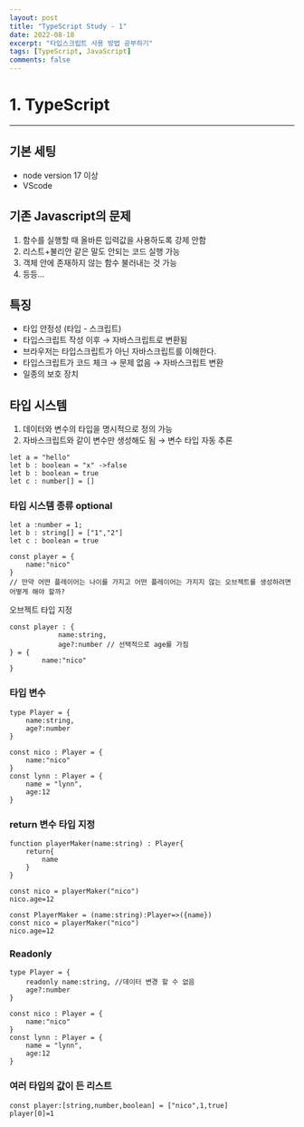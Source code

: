 ```yaml
---
layout: post
title: "TypeScript Study - 1"
date: 2022-08-18
excerpt: "타입스크립트 사용 방법 공부하기"
tags: [TypeScript, JavaScript]
comments: false
---
```


# 1. TypeScript

---

## 기본 세팅

- node version 17 이상
- VScode

## 기존 Javascript의 문제

1. 함수를 실행할 때 올바른 입력값을 사용하도록 강제 안함
2. 리스트+불리안 같은 말도 안되는 코드 실행 가능
3. 객체 안에 존재하지 않는 함수 불러내는 것 가능
4. 등등…

## 특징

- 타입 안정성 (타입 - 스크립트)
- 타입스크립트 작성 이후 → 자바스크립트로 변환됨
- 브라우저는 타입스크립트가 아닌 자바스크립트를 이해한다.
- 타입스크립트가 코드 체크 → 문제 없음 → 자바스크립트 변환
- 일종의 보호 장치

## 타입 시스템

1. 데이터와 변수의 타입을 명시적으로 정의 가능
2. 자바스크립트와 같이 변수만 생성해도 됨 → 변수 타입 자동 추론

```
let a = "hello"
let b : boolean = "x" ->false
let b : boolean = true
let c : number[] = []
```

### 타입 시스템 종류 optional

```
let a :number = 1;
let b : string[] = ["1","2"]
let c : boolean = true

const player = {
	name:"nico"
}
// 만약 어떤 플레이어는 나이를 가지고 어떤 플레이어는 가지지 않는 오브젝트를 생성하려면 어떻게 해야 할까?
```

오브젝트 타입 지정

```
const player : {
			name:string,
			age?:number // 선택적으로 age를 가짐
} = {
		name:"nico"
}
```

### 타입 변수

```
type Player = {
	name:string,
	age?:number
}

const nico : Player = {
	name:"nico"
}
const lynn : Player = {
	name = "lynn",
	age:12
}
```

### return 변수 타입 지정

```
function playerMaker(name:string) : Player{
	return{
		name
	}
}

const nico = playerMaker("nico")
nico.age=12

```

```
const PlayerMaker = (name:string):Player=>({name})
const nico = playerMaker("nico")
nico.age=12

```

### Readonly

```
type Player = {
	readonly name:string, //데이터 변경 할 수 없음
	age?:number
}

const nico : Player = {
	name:"nico"
}
const lynn : Player = {
	name = "lynn",
	age:12
}
```

### 여러 타입의 값이 든 리스트

```
const player:[string,number,boolean] = ["nico",1,true]
player[0]=1
```
